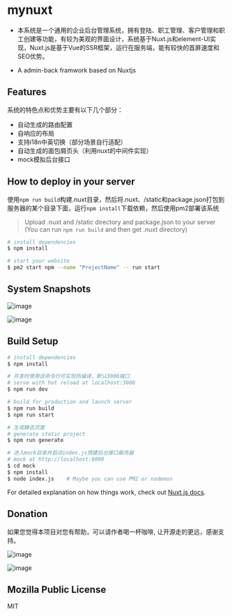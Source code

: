 # mynuxt

* 本系统是一个通用的企业后台管理系统，拥有登陆、职工管理、客户管理和职工创建等功能，有较为美观的界面设计，系统基于Nuxt.js和element-UI实现，Nuxt.js是基于Vue的SSR框架，运行在服务端，能有较快的首屏速度和SEO优势。

* A admin-back framwork based on Nuxtjs 

## Features

系统的特色点和优势主要有以下几个部分：
* 自动生成的路由配置
* 自响应的布局
* 支持i18n中英切换（部分场景自行适配）
* 自动生成的面包屑页头（利用nuxt的中间件实现）
* mock模拟后台接口

## How to deploy in your server
使用`npm run build`构建.nuxt目录，然后将.nuxt、/static和package.json打包到服务器的某个目录下面，运行`npm install`下载依赖，然后使用pm2部署该系统

> Upload .nuxt and /static directory and package.json to your server  
(You can run `npm run build` and then get .nuxt directory)

```bash
# install dependencies
$ npm install

# start your website
$ pm2 start npm --name "ProjectName" -- run start
```

## System Snapshots
![image](https://github.com/VeryHandSomeBoy/Nuxt-element-admin/blob/master/static/StaffMange.png)

![image](https://github.com/VeryHandSomeBoy/Nuxt-element-admin/blob/master/static/StaffCreate.png)

## Build Setup

```bash
# install dependencies
$ npm install

# 开发时使用该命令行可实现热编译，默认3000端口
# serve with hot reload at localhost:3000
$ npm run dev

# build for production and launch server
$ npm run build
$ npm run start

# 生成静态页面
# generate static project
$ npm run generate

# 进入mock目录并启动index.js搭建后台接口服务器
# mock at http://localhost:8090
$ cd mock
$ npm install
$ node index.js    # Maybe you can use PM2 or nodemon
```

For detailed explanation on how things work, check out [Nuxt.js docs](https://nuxtjs.org).

## Donation
如果您觉得本项目对您有帮助，可以请作者喝一杯咖啡, 让开源走的更远，感谢支持。

![image](https://github.com/VeryHandSomeBoy/Nuxt-element-admin/blob/master/static/wechat.png)

![image](https://github.com/VeryHandSomeBoy/Nuxt-element-admin/blob/master/static/alipay.png)

## Mozilla Public License
MIT